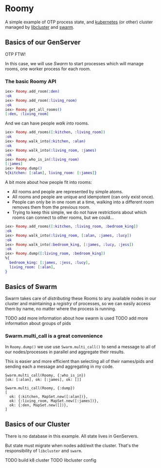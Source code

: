 # Roomy

A simple example of OTP process state, and
[kubernetes](https://kubernetes.io)
(or other) cluster managed by
[libcluster](https://github.com/bitwalker/libcluster)
and
[swarm](https://github.com/bitwalker/swarm).

## Basics of our GenServer

OTP FTW!

In this case, we will use *Swarm* to start processes which will manage rooms, one worker process for each room.

### The basic Roomy API


```elixir
iex> Roomy.add_room(:den)
:ok
iex> Roomy.add_room(:living_room)
:ok
iex> Roomy.get_all_rooms()
[:den, :living_room]
```

And we can have people *walk into* rooms.

```elixir
iex> Roomy.add_rooms([:kitchen, :living_room])
:ok
iex> Roomy.walk_into(:kitchen, :alan)
:ok
iex> Roomy.walk_into(:living_room, :james)
:ok
iex> Roomy.who_is_in(:living_room)
[:james]
iex> Roomy.dump()
%{kitchen: [:alan], living_room: [:james]}
```

A bit more about how people fit into rooms:
* All rooms and people are represented by simple atoms.
* All rooms and people are unique and idempotent (can only exist once).
* People can only be in one room at a time, walking into a different room removes them from the previous room.
* Trying to keep this simple, we do not have restrictions about which rooms can connect to other rooms, but we could...

```elixir
iex> Roomy.add_rooms([:kitchen, :living_room, :bedroom_king])
:ok
iex> Roomy.walk_into(:living_room, [:alan, :james, :lucy])
:ok
iex> Roomy.walk_into(:bedroom_king, [:james, :lucy, :jess])
:ok
iex> Roomy.dump([:living_room, :bedroom_king])
%{
  bedroom_king: [:james, :jess, :lucy],
  living_room: [:alan],
}
```

## Basics of Swarm

Swarm takes care of *distributing* these Rooms to any available nodes in our cluster
and maintaining a *registry* of processes, so we can easily access them by name,
no matter where the process is running.

TODO add more information about how swarm is used
TODO add more information about groups of pids

### Swarm.multi_call is a great convenience

In `Roomy.dump()` we use use `Swarm.multi_call()` to send a message to all of our nodes/processes in parallel and aggregate their results.

This is easier and more efficient than selecting all of their names/pids and sending each a message and aggregating in my code.

```
Swarm.multi_call(Roomy, {:who_is_in})
[ok: [:alan], ok: [:james], ok: []]

Swarm.multi_call(Roomy, {:dump})
[
  ok: {:kitchen, MapSet.new([:alan])},
  ok: {:living_room, MapSet.new([:james])},
  ok: {:den, MapSet.new([])},
]
```

## Basics of our Cluster

There is no database in this example.  All state lives in GenServers.

But state must migrate when nodes add/exit the cluster.  That's the responsibility of `libcluster` and `swarm`.

TODO build k8 cluster
TODO libcluster config


